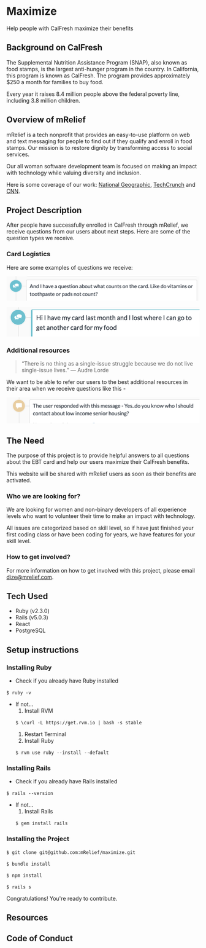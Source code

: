 # Maximize
Help people with CalFresh maximize their benefits

## Background on CalFresh

The Supplemental Nutrition Assistance Program (SNAP), also known as food stamps, is the largest anti-hunger program in the country. In California, this program is known as CalFresh. The program provides approximately $250 a month for families to buy food.

Every year it raises 8.4 million people above the federal poverty line, including 3.8 million children.


## Overview of mRelief

mRelief is a tech nonprofit that provides an easy-to-use platform on web and text messaging for people to find out if they qualify and enroll in food stamps. Our mission is to restore dignity by transforming access to social services.

Our all woman software development team is focused on making an impact with technology while valuing diversity and inclusion.

Here is some coverage of our work: [National Geographic](https://news.nationalgeographic.com/2018/02/chasing-genius-food-aid-text-mrelief/?beta=true), [TechCrunch](https://techcrunch.com/2018/01/08/mrelief-launches-end-to-end-food-stamp-enrollment-service/) and [CNN](http://money.cnn.com/2017/01/12/technology/future-cities-accelerator-winners/index.html).


## Project Description

After people have successfully enrolled in CalFresh through mRelief, we receive questions from our users about next steps. Here are some of the question types we receive.

### Card Logistics

Here are some examples of questions we receive:

![](other-products.png)

![](lost-card.png)


### Additional resources

> “There is no thing as a single-issue struggle because we do not live single-issue lives.”
> ― Audre Lorde

We want to be able to refer our users to the best additional resources in their area when we receive questions like this -

![](housing.png)


## The Need

The purpose of this project is to provide helpful answers to all questions about the EBT card and help our users maximize their CalFresh benefits.

This website will be shared with mRelief users as soon as their benefits are activated.

### Who we are looking for?

We are looking for women and non-binary developers of all experience levels who want to volunteer their time to make an impact with technology.

All issues are categorized based on skill level, so if have just finished your first coding class or have been coding for years, we have features for your skill level.

### How to get involved?

For more information on how to get involved with this project, please email dize@mrelief.com.


## Tech Used

- Ruby (v2.3.0)
- Rails (v5.0.3)
- React
- PostgreSQL

## Setup instructions

### Installing Ruby
- Check if you already have Ruby installed
```
$ ruby -v
```
- If not...
  1. Install RVM
  ```
  $ \curl -L https://get.rvm.io | bash -s stable
  ```
  1. Restart Terminal
  1. Install Ruby
  ```
  $ rvm use ruby --install --default
  ```

### Installing Rails
- Check if you already have Rails installed
```
$ rails --version
```
- If not...
  1. Install Rails
  ```
  $ gem install rails
  ```

### Installing the Project
```
$ git clone git@github.com:mRelief/maximize.git
```
```
$ bundle install
```
```
$ npm install
```
```
$ rails s
```

Congratulations! You're ready to contribute.

## Resources


## Code of Conduct
